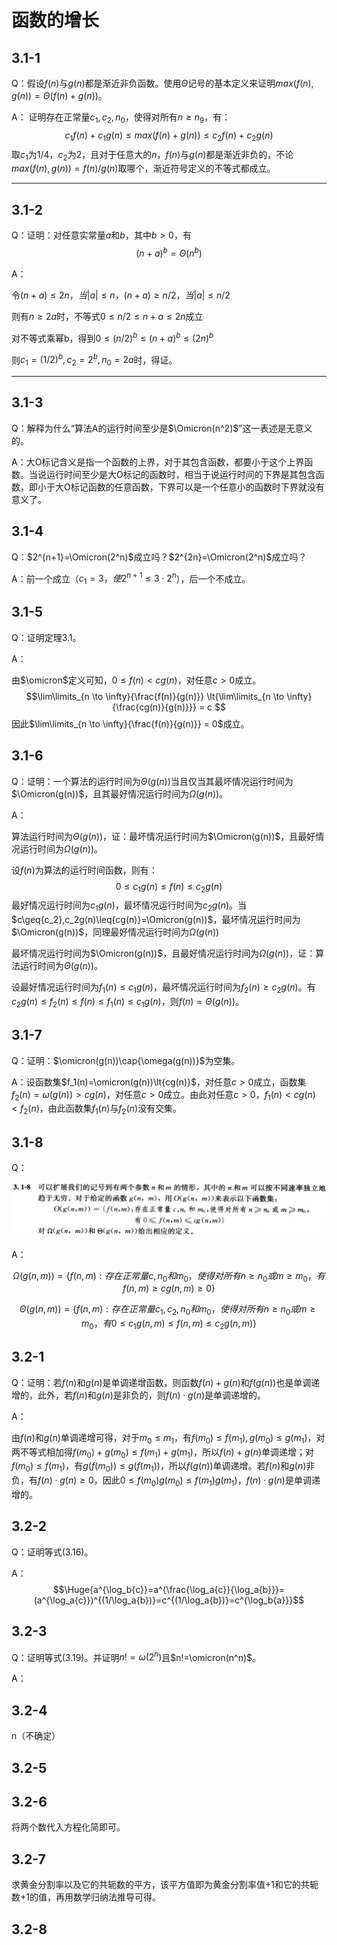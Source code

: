 # 函数的增长

## 3.1-1

Q：假设$f(n)$与$g(n)$都是渐近非负函数。使用$\Theta$记号的基本定义来证明$max(f(n),g(n))=\Theta({f(n)+g(n)})$。

A：
证明存在正常量$c_1, c_2, n_0$，使得对所有$n\geq n_9$，有：
$$c_1f(n)+c_1g(n)\leq {max(f(n)+g(n))}\leq{c_2f(n)+c_2g(n)}$$
取$c_1$为1/4，$c_2$为2，且对于任意大的$n$，$f(n)$与$g(n)$都是渐近非负的，不论$max(f(n),g(n)) = f(n)/g(n)$取哪个，渐近符号定义的不等式都成立。

------------------------------------

## 3.1-2

Q：证明：对任意实常量$a$和$b$，其中$b>0$，有
$$(n+a)^b=\Theta{(n^b)} \tag{3.2}$$

A：

令$(n+a)\leq{2n}， 当|a|\leq n， (n+a) \geq {n/2}， 当|a|\leq {n/2}$

则有$n \geq{2a}$时，不等式$0 \leq {n/2} \leq {n+a} \leq {2n}$成立

对不等式乘幂b，得到$0 \leq {(n/2)^b} \leq {(n+a)^b} \leq{(2n)^b}$

则$c_1 = (1/2)^b, c_2 = 2^b, n_0 = 2a$时，得证。

------------------------------------

## 3.1-3

Q：解释为什么“算法A的运行时间至少是$\Omicron(n^2)$”这一表述是无意义的。

A：大O标记含义是指一个函数的上界，对于其包含函数，都要小于这个上界函数。当说运行时间至少是大O标记的函数时，相当于说运行时间的下界是其包含函数，即小于大O标记函数的任意函数，下界可以是一个任意小的函数时下界就没有意义了。

## 3.1-4

Q：$2^{n+1}=\Omicron(2^n)$成立吗？$2^{2n}=\Omicron(2^n)$成立吗？

A：前一个成立（$c_1=3，使2^{n+1}\leq{3\cdot{2^n}}$），后一个不成立。

## 3.1-5

Q：证明定理3.1。

A：

由$\omicron$定义可知，$0\leq{f(n)}\lt {cg(n)}$，对任意$c\gt 0$成立。
$$\lim\limits_{n \to \infty}{\frac{f(n)}{g(n)}} \lt{\lim\limits_{n \to \infty}{\frac{cg(n)}{g(n)}}} = c $$
因此$\lim\limits_{n \to \infty}{\frac{f(n)}{g(n)}} = 0$成立。

## 3.1-6

Q：证明：一个算法的运行时间为$\Theta(g(n))$当且仅当其最坏情况运行时间为$\Omicron(g(n))$，且其最好情况运行时间为$\Omega(g(n))$。

A：

算法运行时间为$\Theta(g(n))$，证：最坏情况运行时间为$\Omicron(g(n))$，且最好情况运行时间为$\Omega(g(n))$。

设$f(n)$为算法的运行时间函数，则有：
$$0\leq{c_1g(n)}\leq{f(n)}\leq{c_2g(n)}$$
最好情况运行时间为$c_1g(n)$，最坏情况运行时间为$c_2g(n)$。当$c\geq{c_2},c_2g(n)\leq{cg(n)}=\Omicron(g(n))$，最坏情况运行时间为$\Omicron(g(n))$，同理最好情况运行时间为$Ω(g(n))$

最坏情况运行时间为$\Omicron(g(n))$，且最好情况运行时间为$\Omega(g(n))$，证：算法运行时间为$\Theta(g(n))$。

设最好情况运行时间为$f_1(n)\leq{c_1g(n)}$，最坏情况运行时间为$f_2(n)\geq{c_2g(n)}$。有$c_2g(n)\leq{f_2(n)}\leq{f(n)}\leq{f_1(n)}\leq{c_1g(n)}$，则$f(n)=\Theta(g(n))$。

## 3.1-7

Q：证明：$\omicron(g(n))\cap{\omega(g(n))}$为空集。

A：设函数集$f_1(n)=\omicron(g(n))\lt{cg(n)}$，对任意$c\gt0$成立，函数集$f_2(n)=\omega(g(n))\gt{cg(n)}$，对任意$c\gt0$成立。由此对任意$c\gt0$，$f_1(n)\lt{cg(n)}\lt{f_2(n)}$，由此函数集$f_1(n)$与$f_2(n)$没有交集。

## 3.1-8

Q：

![P1-8.png](Resources/P1-8.png)

A：

$$\Omega(g(n,m))=\{f(n,m):存在正常量c,n_0和m_0，使得对所有n\geq{n_0}或m\geq{m_0}，有{f(n,m)}\geq{cg(n,m)}\geq{0}\}$$

$$\Theta(g(n,m))=\{f(n,m):存在正常量c_1,c_2,n_0和m_0，使得对所有n\geq{n_0}或m\geq{m_0}，有0\leq{c_1g(n,m)\leq{f(n,m)\leq{c_2g(n,m)}}}\}$$

## 3.2-1

Q：证明：若$f(n)$和$g(n)$是单调递增函数，则函数$f(n)+g(n)$和$f(g(n))$也是单调递增的，此外，若$f(n)$和$g(n)$是非负的，则$f(n)\cdot{g(n)}$是单调递增的。

A：

由$f(n)$和$g(n)$单调递增可得，对于$m_0\leq{m_1}$，有$f(m_0)\leq{f(m_1)},g(m_0)\leq{g(m_1)}$，对两不等式相加得$f(m_0)+g(m_0)\leq{f(m_1)+g(m_1)}$，所以$f(n)+g(n)$单调递增；对$f(m_0)\leq{f(m_1)}$，有$g(f(m_0))\leq{g(f(m_1))}$，所以$f(g(n))$单调递增。若$f(n)$和$g(n)$非负，有$f(n)\cdot{g(n)}\geq0$，因此$0\leq{f(m_0)g(m_0)}\leq{f(m_1)g(m_1)}$，$f(n)\cdot{g(n)}$是单调递增的。

## 3.2-2

Q：证明等式(3.16)。

A：$$\Huge{a^{\log_b{c}}=a^{\frac{\log_a{c}}{\log_a{b}}}=(a^{\log_a{c}})^{(1/\log_a{b})}=c^{(1/\log_a{b})}=c^{\log_b{a}}}$$

## 3.2-3

Q：证明等式(3.19)。并证明$n!=\omega(2^n)$且$n!=\omicron(n^n)$。

A：

## 3.2-4

n（不确定）

## 3.2-5

## 3.2-6

将两个数代入方程化简即可。

## 3.2-7

求黄金分割率以及它的共轭数的平方，该平方值即为黄金分割率值+1和它的共轭数+1的值，再用数学归纳法推导可得。

## 3.2-8
